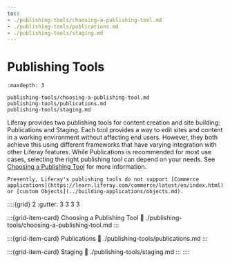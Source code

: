 ```yaml
---
toc:
- ./publishing-tools/choosing-a-publishing-tool.md
- ./publishing-tools/publications.md
- ./publishing-tools/staging.md
---
```

# Publishing Tools

```{toctree}
:maxdepth: 3

publishing-tools/choosing-a-publishing-tool.md
publishing-tools/publications.md
publishing-tools/staging.md
```

Liferay provides two publishing tools for content creation and site building: Publications and Staging. Each tool provides a way to edit sites and content in a working environment without affecting end users. However, they both achieve this using different frameworks that have varying integration with other Liferay features. While Publications is recommended for most use cases, selecting the right publishing tool can depend on your needs. See [Choosing a Publishing Tool](./publishing-tools/choosing-a-publishing-tool.md) for more information.

```{important}
Presently, Liferay's publishing tools do not support [Commerce applications](https://learn.liferay.com/commerce/latest/en/index.html) or [custom Objects](../building-applications/objects.md).
```

::::{grid} 2
:gutter: 3 3 3 3

:::{grid-item-card} Choosing a Publishing Tool
:link: ./publishing-tools/choosing-a-publishing-tool.md
:::

:::{grid-item-card} Publications
:link: ./publishing-tools/publications.md
:::

:::{grid-item-card} Staging
:link: ./publishing-tools/staging.md
:::
::::
